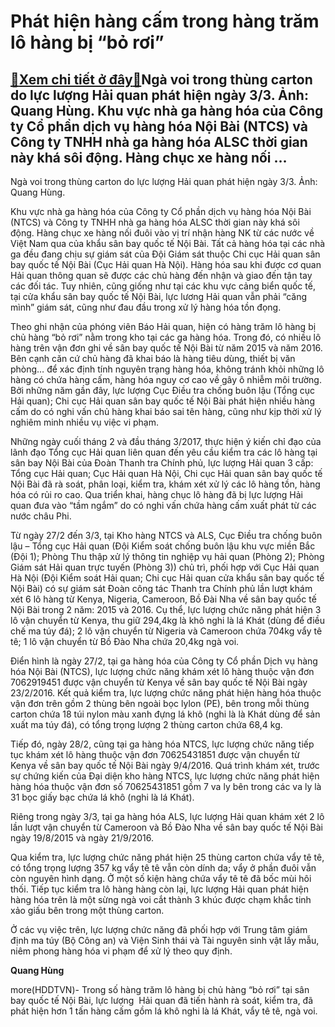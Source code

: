 Phát hiện hàng cấm trong hàng trăm lô hàng bị “bỏ rơi”
======================================================

[:gift:Xem chi tiết ở đây:gift:](https://hddtvn.com/phat-hien-hang-cam-trong-hang-tram-lo-hang-bi-bo-roi/)Ngà voi trong thùng carton do lực lượng Hải quan phát hiện ngày 3/3. Ảnh: Quang Hùng. Khu vực nhà ga hàng hóa của Công ty Cổ phần dịch vụ hàng hóa Nội Bài (NTCS) và Công ty TNHH nhà ga hàng hóa ALSC thời gian này khá sôi động. Hàng chục xe hàng nối …
----------------------------------------------------------------------------------------------------------------------------------------------------------------------------------------------------------------------------------------------------------







 






 Ngà voi trong thùng carton do lực lượng Hải quan phát hiện ngày 3/3. Ảnh: Quang Hùng. 


Khu vực nhà ga hàng hóa của Công ty Cổ phần dịch vụ hàng hóa Nội Bài (NTCS) và Công ty TNHH nhà ga hàng hóa ALSC thời gian này khá sôi động. Hàng chục xe hàng nối đuôi vào vị trí nhận hàng NK từ các nước về Việt Nam qua của khẩu sân bay quốc tế Nội Bài. Tất cả hàng hóa tại các nhà ga đều đang chịu sự giám sát của Đội Giám sát thuộc Chi cục Hải quan sân bay quốc tế Nội Bài (Cục Hải quan Hà Nội). Hàng hóa sau khi được cơ quan Hải quan thông quan sẽ được các chủ hàng đến nhận và giao đến tận tay các đối tác. Tuy nhiên, cũng giống như tại các khu vực cảng biển quốc tế, tại cửa khẩu sân bay quốc tế Nội Bài, lực lương Hải quan vẫn phải “căng mình” giám sát, cũng như đau đầu trong xử lý hàng hóa tồn đọng.


Theo ghi nhận của phóng viên Báo Hải quan, hiện có hàng trăm lô hàng bị chủ hàng “bỏ rơi” nằm trong kho tại các ga hàng hóa. Trong đó, có nhiều lô hàng trên vận đơn ghi về sân bay quốc tế Nội Bài từ năm 2015 và năm 2016. Bên cạnh căn cứ chủ hàng đã khai báo là hàng tiêu dùng, thiết bị văn phòng… để xác định tính nguyên trạng hàng hóa, không tránh khỏi những lô hàng có chứa hàng cấm, hàng hóa nguy cơ cao về gây ô nhiễm môi trường. Bởi những năm gần đây, lực lượng Cục Điều tra chống buôn lậu (Tổng cục Hải quan); Chi cục Hải quan sân bay quốc tế Nội Bài phát hiện nhiều hàng cấm do có nghi vấn chủ hàng khai báo sai tên hàng, cũng như kịp thời xử lý nghiêm minh nhiều vụ việc vi phạm.


Những ngày cuối tháng 2 và đầu tháng 3/2017, thực hiện ý kiến chỉ đạo của lãnh đạo Tổng cục Hải quan liên quan đến yêu cầu kiểm tra các lô hàng tại sân bay Nội Bài của Đoàn Thanh tra Chính phủ, lực lượng Hải quan 3 cấp: Tổng cục Hải quan; Cục Hải quan Hà Nội, Chi cục Hải quan sân bay quốc tế Nội Bài đã rà soát, phân loại, kiểm tra, khám xét xử lý các lô hàng tồn, hàng hóa có rủi ro cao. Qua triển khai, hàng chục lô hàng đã bị lực lượng Hải quan đưa vào “tầm ngắm” do có nghi vấn chứa hàng cấm xuất phát từ các nước châu Phi.


Từ ngày 27/2 đến 3/3, tại Kho hàng NTCS và ALS, Cục Điều tra chống buôn lậu – Tổng cục Hải quan (Đội Kiểm soát chống buôn lậu khu vực miền Bắc (Đội 1); Phòng Thu thập xử lý thông tin nghiệp vụ hải quan (Phòng 2); Phòng Giám sát Hải quan trực tuyến (Phòng 3)) chủ trì, phối hợp với Cục Hải quan Hà Nội (Đội Kiểm soát Hải quan; Chi cục Hải quan cửa khẩu sân bay quốc tế Nội Bài) có sự giám sát Đoàn công tác Thanh tra Chính phủ lần lượt khám xét 6 lô hàng từ Kenya, Nigeria, Cameroon, Bồ Đài Nha về sân bay quốc tế Nội Bài trong 2 năm: 2015 và 2016. Cụ thể, lực lượng chức năng phát hiện 3 lô vận chuyển từ Kenya, thu giữ 294,4kg là khô nghi là lá Khát (dùng để điều chế ma túy đá); 2 lô vận chuyển từ Nigeria và Cameroon chứa 704kg vẩy tê tê; 1 lô vận chuyển từ Bồ Đào Nha chứa 20,4kg ngà voi.


Điển hình là ngày 27/2, tại ga hàng hóa của Công ty Cổ phần Dịch vụ hàng hóa Nội Bài (NTCS), lực lượng chức năng khám xét lô hàng thuộc vận đơn 7062919451 được vận chuyển từ Kenya về sân bay quốc tế Nội Bài ngày 23/2/2016. Kết quả kiểm tra, lực lượng chức năng phát hiện hàng hóa thuộc vận đơn trên gồm 2 thùng bên ngoài bọc lylon (PE), bên trong mỗi thùng carton chứa 18 túi nylon màu xanh đựng lá khô (nghi là là Khát dùng để sản xuất ma túy đá), có tổng trọng lượng 2 thùng carton chứa 68,4 kg.


Tiếp đó, ngày 28/2, cũng tại ga hàng hóa NTCS, lực lượng chức năng tiếp tục khám xét lô hàng thuộc vận đơn 70625431851 được vận chuyển từ Kenya về sân bay quốc tế Nội Bài ngày 9/4/2016. Quá trình khám xét, trước sự chứng kiến của Đại diện kho hàng NTCS, lực lượng chức năng phát hiện hàng hóa thuộc vận đơn số 70625431851 gồm 7 va ly bên trong các va ly là 31 bọc giấy bạc chứa lá khô (nghi là lá Khát).


Riêng trong ngày 3/3, tại ga hàng hóa ALS, lực lượng Hải quan khám xét 2 lô lần lượt vận chuyển từ Cameroon và Bồ Đào Nha về sân bay quốc tế Nội Bài ngày 19/8/2015 và ngày 21/9/2016. 


Qua kiểm tra, lực lượng chức năng phát hiện 25 thùng carton chứa vẩy tê tê, có tổng trọng lượng 357 kg vẩy tê tê vẫn còn dính da; vẩy ở phần đuôi vẫn còn nguyên hình dạng. Ở một số kiện hàng chứa vẩy tê tê đã bốc mùi hôi thối. Tiếp tục kiểm tra lô hàng hàng còn lại, lực lượng Hải quan phát hiện hàng hóa trên là một sừng ngà voi cắt thành 3 khúc được chạm khắc tinh xảo giấu bên trong một thùng carton.


Ở các vụ việc trên, lực lượng chức năng đã phối hợp với Trung tâm giám định ma túy (Bộ Công an) và Viện Sinh thái và Tài nguyên sinh vật lấy mẫu, niêm phong hàng hóa vi phạm để xử lý theo quy định.






**Quang Hùng**



more(HDDTVN)- Trong số hàng trăm lô hàng bị chủ hàng “bỏ rơi” tại sân bay quốc tế Nội Bài, lực lượng  Hải quan đã tiến hành rà soát, kiểm tra, đã phát hiện hơn 1 tấn hàng cấm gồm lá khô nghi là lá Khát, vẩy tê tê, ngà voi.

